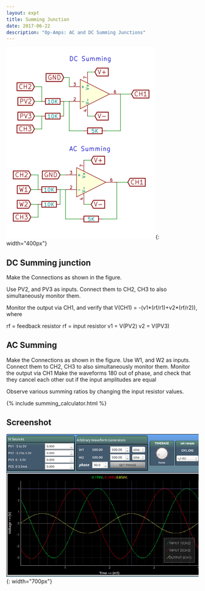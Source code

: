 ```yaml
---
layout: expt
title: Summing Junction
date: 2017-06-22
description: "Op-Amps: AC and DC Summing Junctions"
---
```


![](images/schematics/summing.svg){: width="400px"}


## DC Summing junction

Make the Connections as shown in the figure.

Use PV2, and PV3 as inputs. Connect them to CH2, CH3 to also simultaneously monitor them.

Monitor the output via CH1, and verify that V(CH1) = -(v1*(rf/r1)+v2*(rf/r2)), where

rf = feedback resistor
rf = input resistor
v1 = V(PV2)
v2 = V(PV3)

## AC Summing

Make the Connections as shown in the figure.
Use W1, and W2 as inputs. Connect them to CH2, CH3 to also simultaneously monitor them.
Monitor the output via CH1
Make the waveforms 180 out of phase, and check that they cancel each other out if the input amplitudes are equal
	

Observe various summing ratios by changing the input resistor values.

{% include summing_calculator.html %}

## Screenshot

![](images/screenshots/summing_junction.png){: width="700px"}

